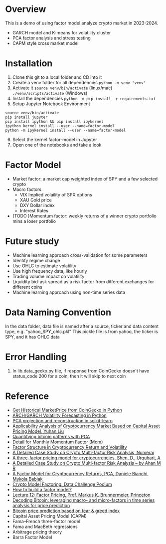 # Overview
This is a demo of using factor model analyze crypto market in 2023-2024.
- GARCH model and K-means for volatility cluster
- PCA factor analysis and stress testing
- CAPM style cross market model



# Installation
1. Clone this git to a local folder and CD into it
2. Create a venv folder for all dependencies
`python -m venv "venv"`
3. Activate it 
`source venv/bin/activate`  (linux/mac)
`./venv/scripts/activate`   (Windows)
4. Install the dependencies
`python -m pip install -r requirements.txt`
5. Setup Jupyter Notebook Environment
```
source venv/bin/activate
pip install jupyter
pip install ipython && pip install ipykernel
ipython kernel install --user --name=factor-model
python -m ipykernel install --user --name=factor-model
```
6. Select the kernel factor-model in Jupyter
7. Open one of the notebooks and take a look


# Factor Model
- Market factor: a market cap weighted index of SPY and a few selected crypto
- Macro factors
    - VIX Implied volaility of SPX options
    - XAU Gold price 
    - DXY Dollar index
    - Interest Rates
- (TODO )Momentum factor: weekly returns of a winner crypto portfolio mins a loser portfolio

# Future study
- Machine learning approach cross-validation for some parameters
- Identify regime change 
- Use OHLC to estimate volatility
- Use high frequency data, like hourly 
- Trading volume impact on volatility
- Liquidity bid-ask spread as a risk factor from different exchanges for different coins
- Machine learning approach using non-time series data 


# Data Naming Convention
In the data folder, data file is named after a source, ticker and data content type, e.g. "yahoo_SPY_ohlc.pkl"
This pickle file is from yahoo, the ticker is SPY, and it has OHLC data


# Error Handling
1. In lib.data_gecko.py file, if response from CoinGecko doesn't have status_code 200 for a coin, then it will skip to next coin


# Reference
- [Get Historical MarketPrice from CoinGecko in Python](https://github.com/kirancshet/Get-Crypto-Historic-Chart-CoinGecko)
- [ARCH/GARCH Volatility Forecasting in Python](https://goldinlocks.github.io/ARCH_GARCH-Volatility-Forecasting/)
- [PCA projection and reconstruction in scikit-learn](https://stackoverflow.com/questions/36566844/pca-projection-and-reconstruction-in-scikit-learn)
- [Applicability Analysis of Cryptocurrency Market Based on Capital Asset Pricing Model, Yuhan Liu](https://www.researchgate.net/publication/377732492_Applicability_Analysis_of_Cryptocurrency_Market_Based_on_Capital_Asset_Pricing_Model)
- [Quantifying bitcoin patterns with PCA](https://www.coinbase.com/en-gb/institutional/research-insights/research/monthly-outlook/quantifying-bitcoin-patterns-with-pca-may-2023)
- [Detail for Monthly Momentum Factor (Mom)](https://mba.tuck.dartmouth.edu/pages/faculty/ken.french/Data_Library/det_mom_factor.html)
- [Factor Structure in Cryptocurrency Return and Volatility](https://www.researchgate.net/publication/352550633_Factor_Structure_in_Cryptocurrency_Return_and_Volatility)
- [A Detailed Case Study on Crypto Multi-factor Risk Analysis, Numerai](https://forum.numer.ai/t/a-detailed-case-study-on-crypto-multi-factor-risk-analysis/7682)
- [A three-factor pricing model for cryptocurrencies, Shen, D., Urquhart, A](https://centaur.reading.ac.uk/85321/3/A%20Three-factor%20Pricing%20Model%20for%20Cryptocurrency_R1.pdf)
- [A Detailed Case Study on Crypto Multi-factor Risk Analysis – by Ahan M R](https://drive.google.com/file/d/1378ZJbdqqP2DBlrPS1Pg6oHQYD7hyB9j/view?usp=sharing)
- [A Factor Model for Cryptocurrency Returns, PCA, Daniele Bianchi, Mykola Babiak](http://wp.lancs.ac.uk/fofi2022/files/2022/08/FoFI-2022-056-Daniele-Bianchi.pdf)
- [Crypto Model Factoring: Data Challenge Podium](https://blog.oceanprotocol.com/crypto-model-factoring-data-challenge-podium-b56950db6f43)
- [How to build a factor model?](https://quant.stackexchange.com/questions/17125/how-to-build-a-factor-model)
- [Lecture 12: Factor Pricing, Prof. Markus K. Brunnermeier, Princeton](https://www.princeton.edu/~markus/teaching/Fin501/12Lecture.pdf)
- [Decoding Bitcoin: leveraging macro- and micro-factors in time series analysis for price prediction](https://peerj.com/articles/cs-2314.pdf)
- [Bitcoin price prediction based on fear & greed index](https://www.shs-conferences.org/articles/shsconf/pdf/2024/01/shsconf_icdeba2023_02015.pdf)
- Capital Asset Pricing Model (CAPM)
- Fama–French three-factor model
- Fama and MacBeth regressions
- Arbitrage pricing theory
- Barra Factor Model